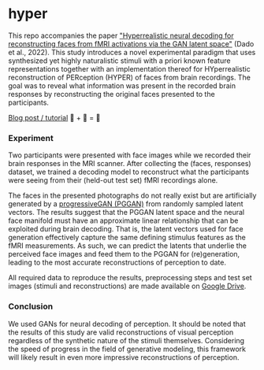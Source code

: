 # hyper

This repo accompanies the paper ["Hyperrealistic neural decoding for reconstructing faces from fMRI activations via the GAN latent space"](https://www.nature.com/articles/s41598-021-03938-w) (Dado et al., 2022). This study introduces a novel experimental paradigm that uses synthesized yet highly naturalistic stimuli with a priori known feature representations together with an implementation thereof for HYperrealistic reconstruction of PERception (HYPER) of faces from brain recordings. The goal was to reveal what information was present in the recorded brain responses by reconstructing the original faces presented to the participants.

[Blog post / tutorial](https://thirzadado.com/hyper/) 🧠 + 🤖 = 📖


### Experiment
Two participants were presented with face images while we recorded their brain responses in the MRI scanner. After collecting the (faces, responses) dataset, we trained a decoding model to reconstruct what the participants were seeing from their (held-out test set) fMRI recordings alone.

The faces in the presented photographs do not really exist but are artificially generated by a [progressiveGAN (PGGAN)](https://github.com/tkarras/progressive_growing_of_gans) from randomly sampled latent vectors. The results suggest that the PGGAN latent space and the neural face manifold must have an approximate linear relationship that can be exploited during brain decoding. That is, the latent vectors used for face generation effectively capture the same defining stimulus features as the fMRI measurements. As such, we can predict the latents that underlie the perceived face images and feed them to the PGGAN for (re)generation, leading to the most accurate reconstructions of perception to date.

All required data to reproduce the results, preprocessing steps and test set images (stimuli and reconstructions) are made available on [Google Drive](https://drive.google.com/drive/u/1/folders/1NEblHtlRFvUyD5CA2sqSVfcGlfJBqw_T).

### Conclusion
We used GANs for neural decoding of perception. It should be noted that the results of this study are valid reconstructions of visual perception regardless of the synthetic nature of the stimuli themselves. Considering the speed of progress in the field of generative modeling, this framework will likely result in even more impressive reconstructions of perception.
